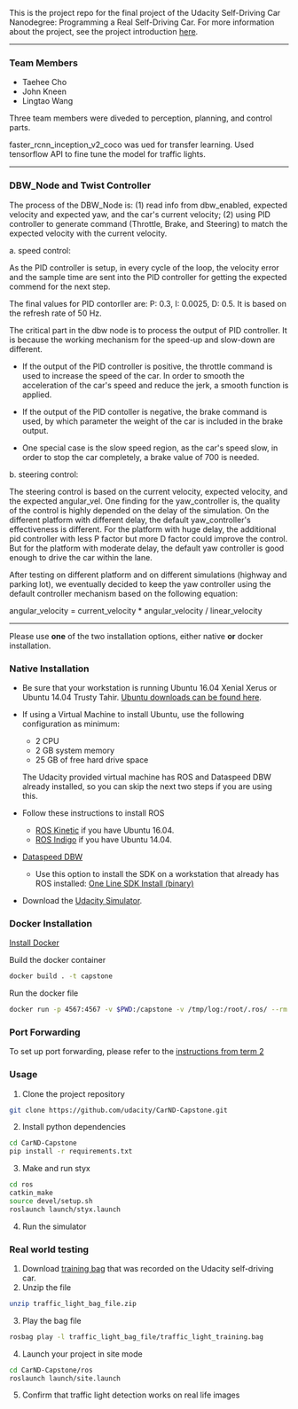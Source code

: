 This is the project repo for the final project of the Udacity Self-Driving Car Nanodegree: Programming a Real Self-Driving Car. For more information about the project, see the project introduction [here](https://classroom.udacity.com/nanodegrees/nd013/parts/6047fe34-d93c-4f50-8336-b70ef10cb4b2/modules/e1a23b06-329a-4684-a717-ad476f0d8dff/lessons/462c933d-9f24-42d3-8bdc-a08a5fc866e4/concepts/5ab4b122-83e6-436d-850f-9f4d26627fd9).

----------------------------------------------------------------------------------------------
### Team Members

* Taehee Cho
* John Kneen
* Lingtao Wang

 Three team members were diveded to perception, planning, and control parts.
 
 faster_rcnn_inception_v2_coco was ued for transfer learning.
 Used tensorflow API to fine tune the model for traffic lights.

---------------------------------------------------------------------------------------------


### DBW_Node and Twist Controller

The process of the DBW_Node is: (1) read info from dbw_enabled, expected velocity and expected yaw, and the car's current velocity; (2) using PID controller to generate command (Throttle, Brake, and Steering) to match the expected velocity with the current velocity.

a. speed control:

As the PID controller is setup, in every cycle of the loop, the velocity error and the sample time are sent into the PID controller for getting the expected commend for the next step.

The final values for PID contorller are: P: 0.3, I: 0.0025, D: 0.5. It is based on the refresh rate of 50 Hz.

The critical part in the dbw node is to process the output of PID controller. It is because the working mechanism for the speed-up and slow-down are different.

- If the output of the PID controller is positive, the throttle command is used to increase the speed of the car. In order to smooth the acceleration of the car's speed and reduce the jerk, a smooth function is applied.

- If the output of the PID contoller is negative, the brake command is used, by which parameter the weight of the car is included in the brake output.

- One special case is the slow speed region, as the car's speed slow, in order to stop the car completely, a brake value of 700 is needed.


b. steering control:

The steering control is based on the current velocity, expected velocity, and the expected angular_vel. One finding for the yaw_controller is, the quality of the control is highly depended on the delay of the simulation. On the different platform with different delay, the default yaw_controller's effectiveness is different. For the platform with huge delay, the additional pid controller with less P factor but more D factor could improve the control. But for the platform with moderate delay, the default yaw controller is good enough to drive the car within the lane.

After testing on different platform and on different simulations (highway and parking lot), we eventually decided to keep the yaw controller using the default controller mechanism based on the following equation:

 angular_velocity = current_velocity * angular_velocity / linear_velocity


---------------------------------------------------------------------------------------------


Please use **one** of the two installation options, either native **or** docker installation.

### Native Installation

* Be sure that your workstation is running Ubuntu 16.04 Xenial Xerus or Ubuntu 14.04 Trusty Tahir. [Ubuntu downloads can be found here](https://www.ubuntu.com/download/desktop).
* If using a Virtual Machine to install Ubuntu, use the following configuration as minimum:
  * 2 CPU
  * 2 GB system memory
  * 25 GB of free hard drive space

  The Udacity provided virtual machine has ROS and Dataspeed DBW already installed, so you can skip the next two steps if you are using this.

* Follow these instructions to install ROS
  * [ROS Kinetic](http://wiki.ros.org/kinetic/Installation/Ubuntu) if you have Ubuntu 16.04.
  * [ROS Indigo](http://wiki.ros.org/indigo/Installation/Ubuntu) if you have Ubuntu 14.04.
* [Dataspeed DBW](https://bitbucket.org/DataspeedInc/dbw_mkz_ros)
  * Use this option to install the SDK on a workstation that already has ROS installed: [One Line SDK Install (binary)](https://bitbucket.org/DataspeedInc/dbw_mkz_ros/src/81e63fcc335d7b64139d7482017d6a97b405e250/ROS_SETUP.md?fileviewer=file-view-default)
* Download the [Udacity Simulator](https://github.com/udacity/CarND-Capstone/releases).

### Docker Installation
[Install Docker](https://docs.docker.com/engine/installation/)

Build the docker container
```bash
docker build . -t capstone
```

Run the docker file
```bash
docker run -p 4567:4567 -v $PWD:/capstone -v /tmp/log:/root/.ros/ --rm -it capstone
```

### Port Forwarding
To set up port forwarding, please refer to the [instructions from term 2](https://classroom.udacity.com/nanodegrees/nd013/parts/40f38239-66b6-46ec-ae68-03afd8a601c8/modules/0949fca6-b379-42af-a919-ee50aa304e6a/lessons/f758c44c-5e40-4e01-93b5-1a82aa4e044f/concepts/16cf4a78-4fc7-49e1-8621-3450ca938b77)

### Usage

1. Clone the project repository
```bash
git clone https://github.com/udacity/CarND-Capstone.git
```

2. Install python dependencies
```bash
cd CarND-Capstone
pip install -r requirements.txt
```
3. Make and run styx
```bash
cd ros
catkin_make
source devel/setup.sh
roslaunch launch/styx.launch
```
4. Run the simulator

### Real world testing
1. Download [training bag](https://s3-us-west-1.amazonaws.com/udacity-selfdrivingcar/traffic_light_bag_file.zip) that was recorded on the Udacity self-driving car.
2. Unzip the file
```bash
unzip traffic_light_bag_file.zip
```
3. Play the bag file
```bash
rosbag play -l traffic_light_bag_file/traffic_light_training.bag
```
4. Launch your project in site mode
```bash
cd CarND-Capstone/ros
roslaunch launch/site.launch
```
5. Confirm that traffic light detection works on real life images
